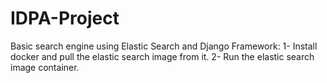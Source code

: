 # IDPA-Project
 Basic search engine using Elastic Search and Django Framework:
 1- Install docker and pull the elastic search image from it.
 2- Run the elastic search image container.
 
